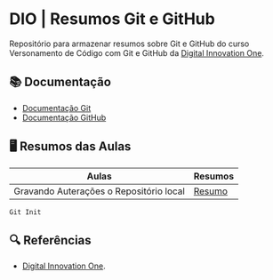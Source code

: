# DIO | Resumos Git e GitHub

Repositório para armazenar resumos sobre Git e GitHub do curso Versonamento de Código com Git e GitHub da [Digital Innovation One](https://web.dio.me).

## 📚 Documentação

- [Documentação Git](https://git-scm.com/doc)
- [Documentação GitHub](https://docs.github.com)

## 🖥️ Resumos das Aulas

| Aulas | Resumos |
|-------|---------|
Gravando Auterações o Repositório local | [Resumo]()

```
Git Init
```

## 🔍 Referências

- [Digital Innovation One](https://web.dio.me).
